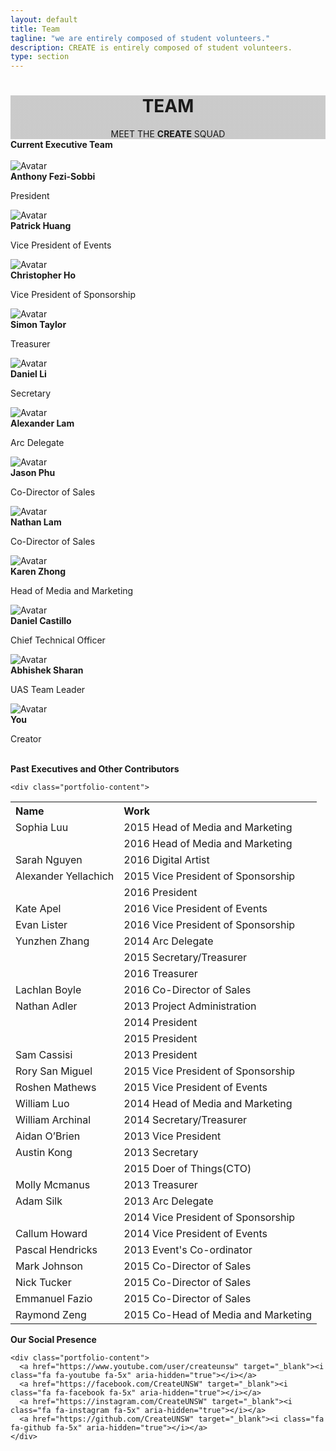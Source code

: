 ```yaml
---
layout: default
title: Team
tagline: "we are entirely composed of student volunteers."
description: CREATE is entirely composed of student volunteers.
type: section
---
```


<style type="text/css">
.team-cover {
  background-image: linear-gradient( rgba(0, 0, 0, 0.2), rgba(0, 0, 0, 0.2) ), url(https://scontent-syd2-1.xx.fbcdn.net/v/t1.0-9/14568197_657783307730461_165885174753342049_n.jpg?oh=2883a74caaea7d244e993f4e02abea9f&oe=593C5AB3);
  background-attachment: fixed;
}
  background-attachment: fixed;
</style>

<div class="jumbotron general-cover team-cover" >
  <div class="wrapper">
    <center>
      <h1><b>TEAM</b></h1>
      <span>MEET THE <b>CREATE</b> SQUAD</span>
    </center>
  </div>
</div>

<div class="wrapper">

  <div class="manual-post" id="current_exec">
    <div class="manual manual-title">
      <i class="fa fa-user fa-lg" aria-hidden="true"></i>
      <strong>Current Executive Team</strong>
    </div><br>
    <div class="card">
      <img src="/images/Main/exec_anthony_fezi-sobbi.jpeg" alt="Avatar">
      <div class="profile-container">
        <b>Anthony Fezi-Sobbi</b>
        <p>President</p>
        <a href="mailto:a.feizi-sobbi@createunsw.com.au" target="_blank" class="btn btn-secondary btn-sm "><i class="fa fa-envelope-o"></i></a>
      </div>
    </div>
    <div class="card">
      <img src="/images/Main/exec_patrick_huang.jpg" alt="Avatar">
      <div class="profile-container">
        <b>Patrick Huang</b>
        <p>Vice President of Events</p>
        <a href="mailto:events@createunsw.com.au" target="_blank" class="btn btn-secondary btn-sm "><i class="fa fa-envelope-o"></i></a>
      </div>
    </div>
    <div class="card">
      <img src="/images/Main/exec_chris_ho.jpg" alt="Avatar">
      <div class="profile-container">
        <b>Christopher Ho</b>
        <p>Vice President of Sponsorship</p>
        <a href="mailto:sponsorship@createunsw.com.au" target="_blank" class="btn btn-secondary btn-sm "><i class="fa fa-envelope-o"></i></a>
      </div>
    </div>
    <div class="card">
      <img src="/images/Main/exec_simon_taylor.jpg" alt="Avatar">
      <div class="profile-container">
        <b>Simon Taylor</b>
        <p>Treasurer</p>
        <a class="btn btn-secondary btn-sm "><i class="fa fa-envelope-o"></i></a>
      </div>
    </div>
    <div class="card">
      <img src="/images/Main/exec_daniel_li_2.jpg" alt="Avatar">
      <div class="profile-container">
        <b>Daniel Li</b>
        <p>Secretary</p>
        <a href="mailto:create@createunsw.com.au" target="_blank" class="btn btn-secondary btn-sm "><i class="fa fa-envelope-o"></i></a>
      </div>
    </div>
    <div class="card">
      <img src="/images/Main/exec_alexander_lam.jpg" alt="Avatar">
      <div class="profile-container">
        <b>Alexander Lam</b>
        <p>Arc Delegate</p>
        <a class="btn btn-secondary btn-sm "><i class="fa fa-envelope-o"></i></a>
      </div>
    </div>
    <div class="card">
      <img src="/images/Main/exec_Jason_phu.jpeg" alt="Avatar">
      <div class="profile-container">
        <b>Jason Phu</b>
        <p>Co-Director of Sales</p>
        <a href="mailto:sales@createunsw.com.au" target="_blank" class="btn btn-secondary btn-sm "><i class="fa fa-envelope-o"></i></a>
      </div>
    </div>
    <div class="card">
      <img src="/images/Main/exec_nathan_lam.jpg" alt="Avatar">
      <div class="profile-container">
        <b>Nathan Lam</b>
        <p>Co-Director of Sales</p>
        <a href="mailto:sales@createunsw.com.au" target="_blank" class="btn btn-secondary btn-sm "><i class="fa fa-envelope-o"></i></a>
      </div>
    </div>
    <div class="card">
      <img src="/images/Main/exec_karen_zhong.jpg" alt="Avatar">
      <div class="profile-container">
        <b>Karen Zhong</b>
        <p>Head of Media and Marketing</p>
        <a href="mailto:marketing@createunsw.com.au" target="_blank" class="btn btn-secondary btn-sm "><i class="fa fa-envelope-o"></i></a>
      </div>
    </div>
    <div class="card">
      <img src="/images/Main/exec_daniel_castillo.jpeg" alt="Avatar">
      <div class="profile-container">
        <b>Daniel Castillo</b>
        <p>Chief Technical Officer</p>
        <a class="btn btn-secondary btn-sm "><i class="fa fa-envelope-o"></i></a>
      </div>
    </div>
    <div class="card">
      <img src="/images/Main/exec_abhishek_sharan.jpg" alt="Avatar">
      <div class="profile-container">
        <b>Abhishek Sharan</b>
        <p>UAS Team Leader</p>
        <a class="btn btn-secondary btn-sm "><i class="fa fa-envelope-o"></i></a>
      </div>
    </div>
    <div class="card">
      <img src="http://www.reinvestmentpartners.org/wp-content/uploads/2015/12/generic-profile.png" alt="Avatar">
      <div class="profile-container">
        <b>You</b>
        <p>Creator</p>
        <a class="btn btn-secondary btn-sm "><i class="fa fa-envelope-o"></i></a>
      </div>
    </div>
  </div>

  <br>

  <div class="manual-post" id="past_exec">
    <div class="manual manual-title">
      <i class="fa fa-user fa-lg" aria-hidden="true"></i>
      <strong>Past Executives and Other Contributors</strong>
    </div>

    <div class="portfolio-content">
  <table ><tr ><th  align='left'>Name</th><th  align='left'>Work</th></tr>
  <tr ><td  align='left'>Sophia Luu</td><td >2015 Head of Media and Marketing</td></tr>
  <tr ><td >&nbsp;</td><td >2016 Head of Media and Marketing</td></tr>
  <tr ><td  align='left'>Sarah Nguyen</td><td >2016 Digital Artist</td></tr>
  <tr ><td  align='left'>Alexander Yellachich</td><td >2015 Vice President of Sponsorship</td></tr>
  <tr ><td >&nbsp;</td><td >2016 President</td></tr>
  <tr ><td  align='left'>Kate Apel</td><td >2016 Vice President of Events</td></tr>
  <tr ><td  align='left'>Evan Lister</td><td >2016 Vice President of Sponsorship</td></tr>
  <tr ><td  align='left'>Yunzhen Zhang</td><td >2014 Arc Delegate</td></tr>
  <tr ><td >&nbsp;</td><td >2015 Secretary/Treasurer</td></tr>
  <tr ><td >&nbsp;</td><td >2016 Treasurer</td></tr>
  <tr ><td  align='left'>Lachlan Boyle</td><td >2016 Co-Director of Sales</td></tr>
  <tr ><td  align='left'>Nathan Adler</td><td >2013 Project Administration</td></tr>
  <tr ><td >&nbsp;</td><td >2014 President</td></tr>
  <tr ><td >&nbsp;</td><td >2015 President</td></tr>
  <tr ><td  align='left'>Sam Cassisi</td><td >2013 President</td></tr>
  <tr ><td  align='left'>Rory San Miguel</td><td >2015 Vice President of Sponsorship</td></tr>
  <tr ><td  align='left'>Roshen Mathews</td><td >2015 Vice President of Events</td></tr>
  <tr ><td  align='left'>William Luo</td><td >2014 Head of Media and Marketing</td></tr>
  <tr ><td  align='left'>William Archinal</td><td >2014 Secretary/Treasurer</td></tr>
  <tr ><td  align='left'>Aidan O’Brien</td><td >2013 Vice President</td></tr>
  <tr ><td  align='left'>Austin Kong</td><td >2013 Secretary</td></tr>
  <tr ><td >&nbsp;</td><td >2015 Doer of Things(CTO)</td></tr>
  <tr ><td  align='left'>Molly Mcmanus</td><td >2013 Treasurer</td></tr>
  <tr ><td  align='left'>Adam Silk</td><td >2013 Arc Delegate</td></tr>
  <tr ><td >&nbsp;</td><td >2014 Vice President of Sponsorship</td></tr>
  <tr ><td >Callum Howard</td><td >2014 Vice President of Events</td></tr>
  <tr ><td >Pascal Hendricks</td><td >2013 Event's Co-ordinator</td></tr>
  <tr ><td >Mark Johnson</td><td >2015 Co-Director of Sales</td></tr>
  <tr ><td >Nick Tucker</td><td >2015 Co-Director of Sales</td></tr>
  <tr ><td >Emmanuel Fazio</td><td >2015 Co-Director of Sales</td></tr>
  <tr ><td >Raymond Zeng</td><td >2015 Co-Head of Media and Marketing</td></tr>
  </table>
    </div>
  </div>

  <div class="manual-post">
    <div class="manual manual-title">
      <i class="fa fa-share-square-o fa-lg" aria-hidden="true"></i>
      <strong>Our Social Presence</strong>
    </div>

    <div class="portfolio-content">
      <a href="https://www.youtube.com/user/createunsw" target="_blank"><i class="fa fa-youtube fa-5x" aria-hidden="true"></i></a>
      <a href="https://facebook.com/CreateUNSW" target="_blank"><i class="fa fa-facebook fa-5x" aria-hidden="true"></i></a>
      <a href="https://instagram.com/CreateUNSW" target="_blank"><i class="fa fa-instagram fa-5x" aria-hidden="true"></i></a>
      <a href="https://github.com/CreateUNSW" target="_blank"><i class="fa fa-github fa-5x" aria-hidden="true"></i></a>
    </div>
  </div>
</div>